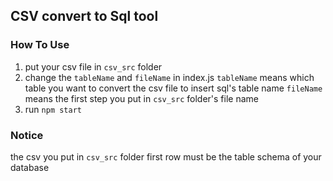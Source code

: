 ## CSV convert to Sql tool

### How To Use

1. put your csv file in `csv_src` folder
2. change the `tableName` and `fileName` in index.js
    `tableName` means which table you want to convert the csv file to insert sql's table name
    `fileName` means the first step you put in `csv_src` folder's file name
3. run `npm start`

### Notice

the csv you put in `csv_src` folder first row must be the table schema of your database